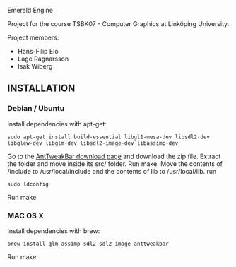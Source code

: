 Emerald Engine

Project for the course TSBK07 - Computer Graphics at Linköping University.

Project members:
 - Hans-Filip Elo
 - Lage Ragnarsson
 - Isak Wiberg

INSTALLATION
--------

### Debian / Ubuntu
Install dependencies with apt-get:

```shell
sudo apt-get install build-essential libgl1-mesa-dev libsdl2-dev libglew-dev libglm-dev libsdl2-image-dev libassimp-dev
```

Go to the [AntTweakBar download page](http://anttweakbar.sourceforge.net/doc/tools:anttweakbar:download) and download the zip file. Extract the folder and move inside its src/ folder. Run make. Move the contents of /include to /usr/local/include and the contents of lib to /usr/local/lib. run
```shell
sudo ldconfig
```

Run make

### MAC OS X
Install dependencies with brew:

```shell
brew install glm assimp sdl2 sdl2_image anttweakbar
```

Run make
